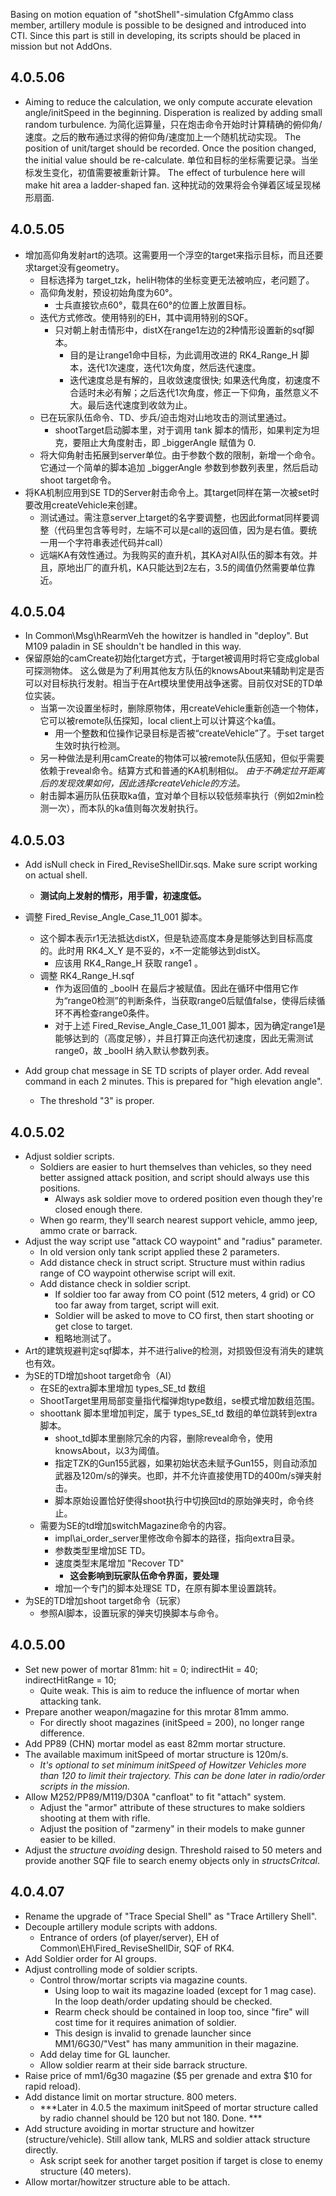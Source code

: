 Basing on motion equation of "shotShell"-simulation CfgAmmo class member, artillery module is possible to be designed and introduced into CTI. Since this part is still in developing, its scripts should be placed in mission but not AddOns.

## 4.0.5.06
+ Aiming to reduce the calculation, we only compute accurate elevation angle/initSpeed in the beginning. Disperation is realized by adding small random turbulence.
  为简化运算量，只在炮击命令开始时计算精确的俯仰角/速度。之后的散布通过求得的俯仰角/速度加上一个随机扰动实现。
  The position of unit/target should be recorded. Once the position changed, the initial value should be re-calculate.
  单位和目标的坐标需要记录。当坐标发生变化，初值需要被重新计算。
  The effect of turbulence here will make hit area a ladder-shaped fan.
  这种扰动的效果将会令弹着区域呈现梯形扇面.

## 4.0.5.05
+ 增加高仰角发射art的选项。这需要用一个浮空的target来指示目标，而且还要求target没有geometry。
	+ 目标选择为 target_tzk，heliH物体的坐标变更无法被响应，老问题了。
	+ 高仰角发射，预设初始角度为60°。
		+ 士兵直接钦点60°，载具在60°的位置上放置目标。
	+ 迭代方式修改。使用特别的EH，其中调用特别的SQF。
		+ 只对朝上射击情形中，distX在range1左边的2种情形设置新的sqf脚本。
			+ 目的是让range1命中目标，为此调用改进的 RK4_Range_H 脚本，迭代1次速度，迭代1次角度，然后迭代速度。
			+ 迭代速度总是有解的，且收敛速度很快; 如果迭代角度，初速度不合适时未必有解；之后迭代1次角度，修正一下仰角，虽然意义不大。最后迭代速度到收敛为止。
	+ 已在玩家队伍命令、TD、步兵/迫击炮对山地攻击的测试里通过。
		+ shootTarget启动脚本里，对于调用 tank 脚本的情形，如果判定为坦克，要阻止大角度射击，即 _biggerAngle 赋值为 0.
	+ 将大仰角射击拓展到server单位。由于参数个数的限制，新增一个命令。它通过一个简单的脚本追加 _biggerAngle 参数到参数列表里，然后启动shoot target命令。
+ 将KA机制应用到SE TD的Server射击命令上。其target同样在第一次被set时要改用createVehicle来创建。
	+ 测试通过。需注意server上target的名字要调整，也因此format同样要调整（代码里包含等号时，左端不可以是call的返回值，因为是右值。要统一用一个字符串表述代码并call）
	+ 远端KA有效性通过。为我购买的直升机，其KA对AI队伍的脚本有效。并且，原地出厂的直升机，KA只能达到2左右，3.5的阈值仍然需要单位靠近。

## 4.0.5.04
+ In Common\Msg\hRearmVeh the howitzer is handled in "deploy". But M109 paladin in SE shouldn't be handled in this way.
+ 保留原始的camCreate初始化target方式，于target被调用时将它变成global可探测物体。
  这么做是为了利用其他友方队伍的knowsAbout来辅助判定是否可以对目标执行发射。相当于在Art模块里使用战争迷雾。目前仅对SE的TD单位实装。
	+ 当第一次设置坐标时，删除原物体，用createVehicle重新创造一个物体，它可以被remote队伍探知，local client上可以计算这个ka值。
		+ 用一个整数和位操作记录目标是否被“createVehicle”了。于set target生效时执行检测。
	+ 另一种做法是利用camCreate的物体可以被remote队伍感知，但似乎需要依赖于reveal命令。结算方式和普通的KA机制相似。
		*由于不确定拉开距离后的发现效果如何，因此选择createVehicle的方法。*
	+ 射击脚本遍历队伍获取ka值，宜对单个目标以较低频率执行（例如2min检测一次），而本队的ka值则每次发射执行。

## 4.0.5.03
+ Add isNull check in Fired_ReviseShellDir.sqs. Make sure script working on actual shell.
	+ **测试向上发射的情形，用手雷，初速度低。**
+ 调整 Fired_Revise_Angle_Case_11_001 脚本。
	+ 这个脚本表示r1无法抵达distX，但是轨迹高度本身是能够达到目标高度的。此时用 RK4_X_Y 是不妥的，x不一定能够达到distX。
		+ 应该用 RK4_Range_H 获取 range1 。
	+ 调整 RK4_Range_H.sqf
		+ 作为返回值的 _boolH 在最后才被赋值。因此在循环中借用它作为“range0检测”的判断条件，当获取range0后赋值false，使得后续循环不再检查range0条件。
		+ 对于上述 Fired_Revise_Angle_Case_11_001 脚本，因为确定range1是能够达到的（高度足够），并且打算正向迭代初速度，因此无需测试range0，故 _boolH 纳入默认参数列表。

+ Add group chat message in SE TD scripts of player order. Add reveal command in each 2 minutes. This is prepared for "high elevation angle".
	+ The threshold "3" is proper.

## 4.0.5.02
+ Adjust soldier scripts. 
	+ Soldiers are easier to hurt themselves than vehicles, so they need better assigned attack position, and script should always use this positions.
		+ Always ask soldier move to ordered position even though they're closed enough there.
	+ When go rearm, they'll search nearest support vehicle, ammo jeep, ammo crate or barrack.
+ Adjust the way script use "attack CO waypoint" and "radius" parameter.
	+ In old version only tank script applied these 2 parameters.
	+ Add distance check in struct script. Structure must within radius range of CO waypoint otherwise script will exit.
	+ Add distance check in soldier script. 
		+ If soldier too far away from CO point (512 meters, 4 grid) or CO too far away from target, script will exit.
		+ Soldier will be asked to move to CO first, then start shooting or get close to target.
		+ 粗略地测试了。
+ Art的建筑规避判定sqf脚本，并不进行alive的检测，对损毁但没有消失的建筑也有效。
+ 为SE的TD增加shoot target命令（AI）
	+ 在SE的extra脚本里增加 types_SE_td 数组
	+ ShootTarget里用局部变量指代榴弹炮type数组，se模式增加数组范围。
	+ shoottank 脚本里增加判定，属于 types_SE_td 数组的单位跳转到extra脚本。
		+ shoot_td脚本里删除冗余的内容，删除reveal命令，使用knowsAbout，以3为阈值。
		+ 指定TZK的Gun155武器，如果初始状态未赋予Gun155，则自动添加武器及120m/s的弹夹。也即，并不允许直接使用TD的400m/s弹夹射击。
		+ 脚本原始设置恰好使得shoot执行中切换回td的原始弹夹时，命令终止。
	+ 需要为SE的td增加switchMagazine命令的内容。
		+ impl\ai_order_server里修改命令脚本的路径，指向extra目录。
		+ 参数类型里增加SE TD。
		+ 速度类型末尾增加 "Recover TD"
			+ **这会影响到玩家队伍命令界面，要处理**
		+ 增加一个专门的脚本处理SE TD，在原有脚本里设置跳转。
+ 为SE的TD增加shoot target命令（玩家）
	+ 参照AI脚本，设置玩家的弹夹切换脚本与命令。

## 4.0.5.00
+ Set new power of mortar 81mm: hit = 0; indirectHit = 40; indirectHitRange = 10;
	+ Quite weak. This is aim to reduce the influence of mortar when attacking tank. 
+ Prepare another weapon/magazine for this mrotar 81mm ammo.
	+ For directly shoot magazines (initSpeed = 200), no longer range difference.
+ Add PP89 (CHN) mortar model as east 82mm mortar structure.
+ The available maximum initSpeed of mortar structure is 120m/s.
	+ *It's optional to set minimum initSpeed of Howitzer Vehicles more than 120 to limit their trajectory. This can be done later in radio/order scripts in the mission.*
+ Allow M252/PP89/M119/D30A "canfloat" to fit "attach" system.
	+ Adjust the "armor" attribute of these structures to make soldiers shooting at them with rifle.
	+ Adjust the position of "zarmeny" in their models to make gunner easier to be killed.
+ Adjust the *structure avoiding* design. Threshold raised to 50 meters and provide another SQF file to search enemy objects only in *structsCritcal*.

## 4.0.4.07
+ Rename the upgrade of "Trace Special Shell" as "Trace Artillery Shell".
+ Decouple artillery module scripts with addons.
	+ Entrance of orders (of player/server), EH of Common\EH\Fired_ReviseShellDir, SQF of RK4.
+ Add Soldier order for AI groups.
+ Adjust controlling mode of soldier scripts.
	+ Control throw/mortar scripts via magazine counts. 
		+ Using loop to wait its magazine loaded (except for 1 mag case). In the loop death/order updating should be checked.
		+ Rearm check should be contained in loop too, since "fire" will cost time for it requires animation of soldier.
		+ This design is invalid to grenade launcher since MM1/6G30/"Vest" has many ammunition in their magazine.
	+ Add delay time for GL launcher.
	+ Allow soldier rearm at their side barrack structure.
+ Raise price of mm1/6g30 magazine ($5 per grenade and extra $10 for rapid reload).
+ Add distance limit on mortar structure. 800 meters.
	+ ***Later in 4.0.5 the maximum initSpeed of mortar structure called by radio channel should be 120 but not 180. Done. ***
+ Add structure avoiding in mortar structure and howitzer (structure/vehicle). Still allow tank, MLRS and soldier attack structure directly.
	+ Ask script seek for another target position if target is close to enemy structure (40 meters).
+ Allow mortar/howitzer structure able to be attach.

